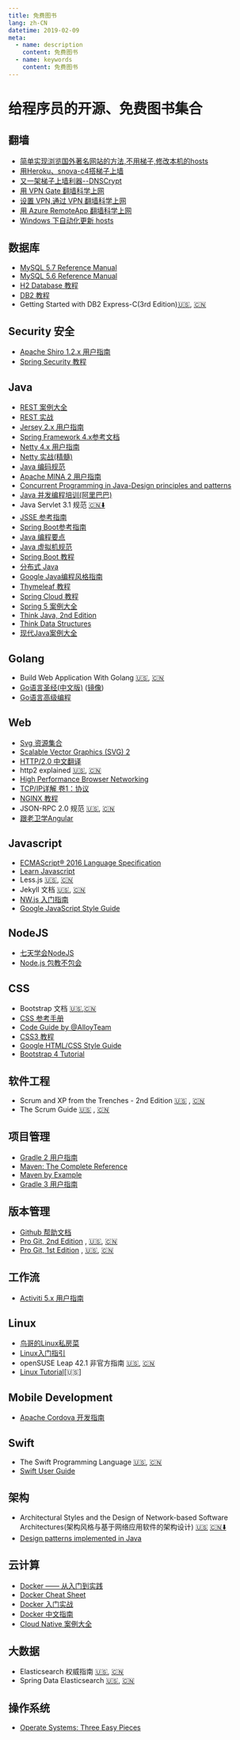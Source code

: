 ```yaml
---
title: 免费图书
lang: zh-CN
datetime: 2019-02-09
meta:
  - name: description
    content: 免费图书
  - name: keywords
    content: 免费图书
---
```


给程序员的开源、免费图书集合
================

## 翻墙

* [简单实现浏览国外著名网站的方法,不用梯子,修改本机的hosts](https://waylau.com/simple-way-to-implement-browsing-famous-overseas-web-sites-without-the-ladder-gateway-dns-hosts/)
* [用Heroku、snova-c4搭梯子上墙](https://waylau.com/heroku-snova-c4-cross-wall/)
* [又一架梯子上墙利器--DNSCrypt](https://waylau.com/about-dnscrypt/)
* [用 VPN Gate 翻墙科学上网](https://waylau.com/about-vpngate/)
* [设置 VPN,通过 VPN 翻墙科学上网](https://waylau.com/vpn-setting/)
* [用 Azure RemoteApp 翻墙科学上网](https://waylau.com/about-azure-remoteapp/)
* [Windows 下自动化更新 hosts](https://waylau.com/windows-hosts-auto-update/)

## 数据库

* [MySQL 5.7 Reference Manual](http://dev.mysql.com/doc/refman/5.7/en/index.html)
* [MySQL 5.6 Reference Manual](http://dev.mysql.com/doc/refman/5.6/en/index.html)
* [H2 Database 教程](https://github.com/waylau/h2-database-doc)
* [DB2 教程](https://github.com/waylau/db2-tutorial)
* Getting Started with DB2 Express-C(3rd Edition)[:us:](http://public.dhe.ibm.com/software/dw/db2/express-c/wiki/Getting_Started_with_DB2_Express_v9.7_p4.pdf), [:cn:](http://public.dhe.ibm.com/software/dw/db2/express-c/wiki/DB2_Express-C_9.7_3rd_Edition_Chinese.pdf)

## Security 安全

* [Apache Shiro 1.2.x 用户指南](https://github.com/waylau/apache-shiro-1.2.x-reference)
* [Spring Security 教程](https://github.com/waylau/spring-security-tutorial)

## Java

* [REST 案例大全](https://github.com/waylau/RestDemo)
* [REST 实战](https://github.com/waylau/rest-in-action)
* [Jersey 2.x 用户指南](https://github.com/waylau/Jersey-2.x-User-Guide)
* [Spring Framework 4.x参考文档](https://github.com/waylau/spring-framework-4-reference)
* [Netty 4.x 用户指南](https://github.com/waylau/netty-4-user-guide)
* [Netty 实战(精髓)](https://github.com/waylau/essential-netty-in-action)
* [Java 编码规范](https://github.com/waylau/java-code-conventions)
* [Apache MINA 2 用户指南](https://github.com/waylau/apache-mina-2.x-user-guide)
* [Concurrent Programming in Java-Design principles and patterns](http://gee.cs.oswego.edu/dl/cpj/index.html)
* [Java 并发编程培训(阿里巴巴)](http://www.slideshare.net/longhao/java-11808629)
* Java Servlet 3.1 规范 [:cn:](https://github.com/waylau/servlet-3.1-specification)[:arrow_down:](http://download.oracle.com/otndocs/jcp/servlet-3_1-fr-eval-spec/index.html)
* [JSSE 参考指南](https://github.com/waylau/jsse-reference-guide)
* [Spring Boot参考指南](https://github.com/qibaoguang/Spring-Boot-Reference-Guide)
* [Java 编程要点](https://github.com/waylau/essential-java) 
* [Java 虚拟机规范](https://github.com/waylau/java-virtual-machine-specification)
* [Spring Boot 教程](https://github.com/waylau/spring-boot-tutorial)
* [分布式 Java](https://github.com/waylau/distributed-java)
* [Google Java编程风格指南](http://www.hawstein.com/posts/google-java-style.html)
* [Thymeleaf 教程](https://github.com/waylau/thymeleaf-tutorial)
* [Spring Cloud 教程](https://github.com/waylau/spring-cloud-tutorial)
* [Spring 5 案例大全](https://github.com/waylau/spring-5-book)
* [Think Java, 2nd Edition](https://books.trinket.io/thinkjava2)
* [Think Data Structures](http://greenteapress.com/thinkdast/html/index.html)
* [现代Java案例大全](https://github.com/waylau/modern-java-demos)

## Golang

* Build Web Application With Golang [:us:](https://github.com/astaxie/build-web-application-with-golang), [:cn:](https://github.com/astaxie/build-web-application-with-golang/blob/master/zh)
* [Go语言圣经(中文版)](https://github.com/golang-china/gopl-zh) ([镜像](https://github.com/gopl-zh/gopl-zh.github.com))
* [Go语言高级编程](https://github.com/chai2010/advanced-go-programming-book)

## Web

* [Svg 资源集合](https://github.com/willianjusten/awesome-svg)
* [Scalable Vector Graphics (SVG) 2](http://www.w3.org/TR/2015/WD-SVG2-20150409/)
* [HTTP/2.0 中文翻译](http://yuedu.baidu.com/ebook/478d1a62376baf1ffc4fad99?pn=1)
* http2 explained [:us:](http://daniel.haxx.se/http2/), [:cn:](https://www.gitbook.com/book/ye11ow/http2-explained/details)
* [High Performance Browser Networking](http://chimera.labs.oreilly.com/books/1230000000545/index.html)
* [TCP/IP详解 卷1：协议](http://www.52im.net/topic-tcpipvol1.html)
* [NGINX 教程](https://github.com/waylau/nginx-tutorial)
* JSON-RPC 2.0 规范 [:us:](http://www.jsonrpc.org/specification), [:cn:](http://wiki.geekdream.com/Specification/json-rpc_2.0.html)
* [跟老卫学Angular](https://github.com/waylau/angular-tutorial)

## Javascript

* [ECMAScript® 2016 Language Specification](https://tc39.github.io/ecma262/2016/)
* [Learn Javascript](http://gitbookio.gitbooks.io/javascript/)
* Less.js [:us:](http://lesscss.org/ ), [:cn:](http://lesscss.net/)
* Jekyll 文档 [:us:](http://jekyllrb.com/docs/home/), [:cn:](http://jekyllcn.com/docs/home/)
* [NW.js 入门指南](https://github.com/waylau/nwjs-demos) 
* [Google JavaScript Style Guide](https://google.github.io/styleguide/jsguide.html)

## NodeJS

* [七天学会NodeJS](http://nqdeng.github.io/7-days-nodejs/)
* [Node.js 包教不包会](https://github.com/alsotang/node-lessons)

## CSS

* Bootstrap 文档  [:us:](http://getbootstrap.com/),[:cn:](http://v3.bootcss.com/)
* [CSS 参考手册](http://css.doyoe.com/)
* [Code Guide by @AlloyTeam](http://alloyteam.github.io/CodeGuide/)
* [CSS3 教程](https://github.com/waylau/css3-tutorial)
* [Google HTML/CSS Style Guide](https://google.github.io/styleguide/htmlcssguide.html)
* [Bootstrap 4 Tutorial](http://www.quackit.com/bootstrap/bootstrap_4/tutorial/)


## 软件工程

* Scrum and XP from the Trenches - 2nd Edition [:us:](http://www.infoq.com/resource/minibooks/scrum-xp-from-the-trenches-2/en/pdf/Scrum-and-XP-from-the-Trenches-2nd-edition.pdf) , [:cn:](http://www.infoq.com/cn/minibooks/scrum-xp-from-the-trenches)
* The Scrum Guide [:us:](http://www.scrumguides.org/scrum-guide.html) , [:cn:](http://www.scrumguides.org/docs/scrumguide/v1/Scrum-Guide-CN.pdf#zoom=100)

## 项目管理

* [Gradle 2 用户指南](https://github.com/waylau/Gradle-2-User-Guide)
* [Maven: The Complete Reference](http://www.sonatype.com/books/mvnref-book/reference/public-book.html)
* [Maven by Example](http://books.sonatype.com/mvnex-book/reference/public-book.html)
* [Gradle 3 用户指南](https://github.com/waylau/gradle-3-user-guide)

## 版本管理

* [Github 帮助文档](https://github.com/waylau/github-help)
* [Pro Git, 2nd Edition](https://github.com/progit/progit2) , [:us:](http://git-scm.com/book/en/v2), [:cn:](http://git-scm.com/book/zh/v2)
* [Pro Git, 1st Edition](https://github.com/progit/progit)  , [:us:](http://git-scm.com/book/en/v1),  [:cn:](http://git-scm.com/book/zh/v1)

## 工作流

* [Activiti 5.x 用户指南](https://github.com/waylau/activiti-5.x-user-guide)

## Linux

* [鸟哥的Linux私房菜](http://vbird.dic.ksu.edu.tw/)
* [Linux入门指引](https://upclinux.github.io/intro/)
* openSUSE Leap 42.1 非官方指南 [:us:](http://opensuse-guide.org/), [:cn:](https://lug.ustc.edu.cn/sites/opensuse-guide/)
* [Linux Tutorial](http://ryanstutorials.net/linuxtutorial/)[:us:]

## Mobile Development

* [Apache Cordova 开发指南](https://github.com/waylau/cordova-dev-guide) 

## Swift

* The Swift Programming Language [:us:](https://developer.apple.com/library/prerelease/ios/documentation/Swift/Conceptual/Swift_Programming_Language/index.html), [:cn:](http://siemenliu.gitbooks.io/the-swift-programming-language-in-chinese/)
* [Swift User Guide](http://swift-lang.org/guides/release-0.94/userguide/userguide.html)

## 架构

* Architectural Styles and the Design of Network-based Software Architectures(架构风格与基于网络应用软件的架构设计) [:us:](http://www.ics.uci.edu/~fielding/pubs/dissertation/top.htm) [:cn:](http://yuedu.baidu.com/ebook/780324fbf121dd36a32d8269.html?f=read)[:arrow_down:](http://www.infoq.com/cn/minibooks/web-based-apps-archit-design)
* [Design patterns implemented in Java](http://java-design-patterns.com/)

## 云计算

* [Docker —— 从入门到实践](https://github.com/yeasy/docker_practice)
* [Docker Cheat Sheet](https://github.com/wsargent/docker-cheat-sheet)
* [Docker 入门实战](http://yuedu.baidu.com/ebook/d817967416fc700abb68fca1)
* [Docker 中文指南](https://github.com/widuu/chinese_docker)
* [Cloud Native 案例大全](https://github.com/waylau/cloud-native-book-demos)

## 大数据

* Elasticsearch 权威指南 [:us:](https://github.com/elasticsearch/elasticsearch-definitive-guide), [:cn:](https://github.com/looly/elasticsearch-definitive-guide-cn)
* Spring Data Elasticsearch [:us:](http://docs.spring.io/spring-data/elasticsearch/docs/current/reference/html), [:cn:](https://es.yemengying.com/)

## 操作系统

* [Operate Systems: Three Easy Pieces](http://pages.cs.wisc.edu/~remzi/OSTEP/)